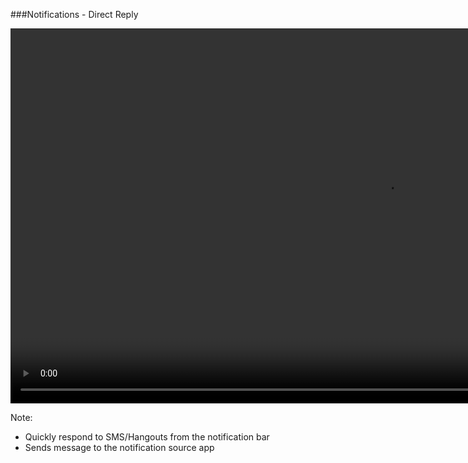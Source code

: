 ###Notifications - Direct Reply

<!--<img src="img/notifications-2.png" height="500" />-->

<video id="moment-video" class="feature-video" height="600" loop="loop" data-mobile-poster="https://www.android.com/static/2016/img/versions/nougat/settings-poster.jpg">
    <source class="mp4" src="https://www.android.com/static/2016/videos/nougat/directreply.mp4" type="video/mp4">
    <source class="webm" src="https://www.android.com/static/2016/videos/nougat/directreply.webm" type="video/webm">
</video>

Note:
+ Quickly respond to SMS/Hangouts from the notification bar
+ Sends message to the notification source app